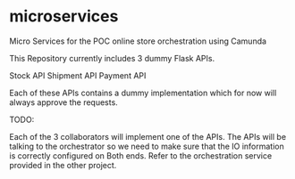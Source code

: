 # microservices
Micro Services for the POC online store orchestration using Camunda


This Repository currently includes 3 dummy Flask APIs.

Stock API
Shipment API
Payment API

Each of these APIs contains a dummy implementation which for now will always approve the requests.

TODO:

Each of the 3 collaborators will implement one of the APIs.
The APIs will be talking to the orchestrator so we need to make sure that the IO information is correctly configured on Both ends. Refer to the orchestration service provided in the other project.

